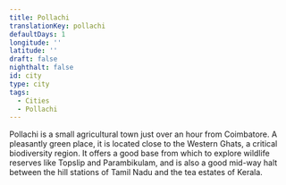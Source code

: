 ```yaml
---
title: Pollachi
translationKey: pollachi
defaultDays: 1
longitude: ''
latitude: ''
draft: false
nighthalt: false
id: city
type: city
tags:
  - Cities
  - Pollachi
---
```

Pollachi is a small agricultural town just over an hour from Coimbatore. A pleasantly green place, it is located close to the Western Ghats, a critical biodiversity region. It offers a good base from which to explore wildlife reserves like Topslip and Parambikulam, and is also a good mid-way halt between the hill stations of Tamil Nadu and the tea estates of Kerala.